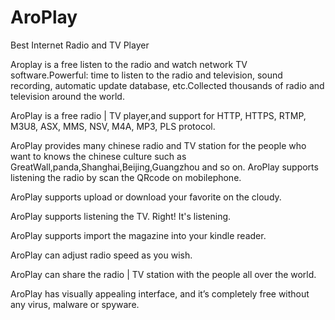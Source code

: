 # AroPlay
Best Internet Radio and TV Player

Aroplay is a free listen to the radio and watch network TV software.Powerful: time to listen to the radio and television, sound recording, automatic update database, etc.Collected thousands of radio and television around the world. 

AroPlay is a free radio | TV player,and support for HTTP, HTTPS, RTMP, M3U8, ASX, MMS, NSV, M4A, MP3, PLS protocol.

AroPlay provides many chinese radio and TV station for the people who want to knows the chinese culture such as GreatWall,panda,Shanghai,Beijing,Guangzhou and so on.
AroPlay supports listening the radio by scan the QRcode on mobilephone.

AroPlay supports upload or download your favorite on the cloudy.

AroPlay supports listening the TV. Right! It's listening.

AroPlay supports import the magazine into your kindle reader.

AroPlay can adjust radio speed as you wish.

AroPlay can share the radio | TV station with the people all over the world.

AroPlay has visually appealing interface, and it’s completely free without any virus, malware or spyware.
